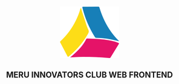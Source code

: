 <p align="center">
  <img src="src/assets/brand/logo.svg" alt="Brand Logo" />
</p>
<h2 align="center">MERU INNOVATORS CLUB WEB FRONTEND</h2>